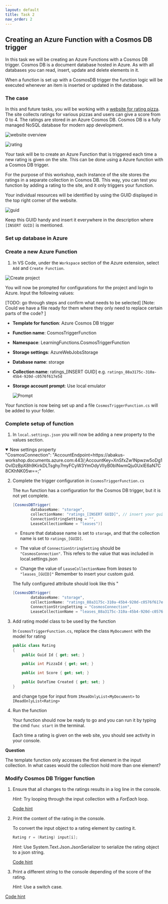 ```yaml
---
layout: default
title: Task 2
nav_order: 2
---
```


##  Creating an Azure Function with a Cosmos DB trigger

In this task we will be creating an Azure Functions with a Cosmos DB trigger. 
Cosmos DB is a document database hosted in Azure. As with all databases you can read, insert, update and delete elements in it. 

When a function is set up with a CosmosDB trigger the function logic will be executed whenever an item is inserted or updated in the database. 


### The case

In this and future tasks, you will be working with a [website for rating pizza](https://pizzaapp.z1.web.core.windows.net/). The site collects ratings for various pizzas and users can give a score from 0 to 4. The ratings are stored in an Azure Cosmos DB. Cosmos DB is a fully managed NoSQL database for modern app development.

![website overview](images/website-overview.png)    



![rating](images/rating.png)    


Your task will be to create an Azure Function that is triggered each time a new rating is given on the site. This can be done using a Azure function with a Cosmos DB trigger.

For the purpose of this workshop, each instance of the site stores the ratings in a separate collection in Cosmos DB. This way, you can test you function by adding a rating to the site, and it only triggers your function.

Your individual resources will be identified by using the GUID displayed in the top right corner of the website. 

![guid](images/guid.png)    

Keep this GUID handy and insert it everywhere in the description where `[INSERT GUID]` is mentioned.


### Set up database in Azure



### Create a new Azure Function

1. In VS Code, under the `Workspace` section of the Azure extension, select `Add` and `Create Function`.

![Create project](images/add-in-azure-extension.png)

You will now be prompted for configurations for the project and login to Azure. Input the following values:

[TODO: go through steps and confirm what needs to be selected]
[Note: Could we have a file ready for them where they only need to replace certain parts of the code? ]
- **Template for function**: Azure Cosmos DB trigger

- **Function name**: CosmosTriggerFunction

- **Namespace**: LearningFunctions.CosmosTriggerFunction

- **Storage settings**: AzureWebJobsStorage

- **Database name**: storage

- **Collection name**: ratings_[INSERT GUID] e.g. `ratings_88a3175c-310a-45b4-920d-c0576f617e5d`

- **Storage account prompt**: Use local emulator

    ![Prompt](images/storage-prompt.png)

Your function is now being set up and a file `CosmosTriggerFunction.cs` will be added to your folder.

### Complete setup of function

1. In `local.settings.json` you will now be adding a new property to the values section. 

<details open markdown="block">
  <summary>
  New settings property
  </summary>
    "CosmosConnection": "AccountEndpoint=https://abakus-workshop.documents.azure.com:443/;AccountKey=XnSfxZw1Npwzw5oDg1OvIDzBpX8h9KirkDLTsghy7myFCyW3YmOdyVIIyB0bINwmQju0UxIE6aN7C8CKhNK05w==;"
</details>
   

2. Complete the trigger configuration in `CosmosTriggerFunction.cs`

    The `Run` function has a configuration for the Cosmos DB trigger,
    but it is not yet complete. 

    ```cs
    [CosmosDBTrigger(
            databaseName: "storage",
            collectionName: "ratings_[INSERT GUID]", // insert your guid here
            ConnectionStringSetting = "",
            LeaseCollectionName = "leases")]
    ```

    - Ensure that database name is set to `storage`, and that the collection name is set to `ratings_[GUID]`.

    - The value of `ConnectionStringSetting` should be `"CosmosConnection"`. This refers to the value that was included in local.settings.json

    - Change  the value of `LeaseCollectionName` from _leases_ to `"leases_[GUID]"` Remember to insert your custom guid.

    The fully configured attribute should look like this
    "
    ```cs
    [CosmosDBTrigger(
            databaseName: "storage",
            collectionName: "ratings_88a3175c-310a-45b4-920d-c0576f617e5d",
            ConnectionStringSetting = "CosmosConnection",
            LeaseCollectionName = "leases_88a3175c-310a-45b4-920d-c0576f617e5d")]
    ```
   

3. Add rating model class to be used by the function

    In `CosmosTriggerFunction.cs`, replace the class `MyDocument` with the model for rating

    ```cs
    public class Rating
    {
        public Guid Id { get; set; }

        public int PizzaId { get; set; }

        public int Score { get; set; }

        public DateTime Created { get; set; }
    }
    ```

    and change type for input from `IReadOnlyList<MyDocument>` to `IReadOnlyList<Rating>` 

4. Run the function

    Your function should now be ready to go and you can run it by typing the cmd `func start` in the terminal.

    Each time a rating is given on the web site, you should see activity in your console.

**Question**

The template function only accesses the first element in the input collection. In what cases would the collection hold more than one element?

### Modify Cosmos DB Trigger function

1. Ensure that all changes to the ratings results in a log line in the console. 
  
    _Hint_: Try looping through the input collection with a _ForEach_ loop.

    [Code hint](https://github.com/acn-sbuad/avanade-workshop/tree/main/hints/CosmosDbTriggerFunction/ModifyCosmosDbFunction/logAllChanges)    

2. Print the content of the rating in the console. 

    To convert the input object to a rating element by casting it.
    
    ```cs
    Rating r = (Rating) input[i];
    ```

    _Hint_: Use System.Text.Json.JsonSerializer to serialize the rating object to a json string.

    [Code hint](https://github.com/acn-sbuad/avanade-workshop/tree/main/hints/CosmosDbTriggerFunction/ModifyCosmosDbFunction/printContent)    
    
3. Print a different string to the console depending of the score of the rating. 

    _Hint_: Use a switch case.

  [Code hint](https://github.com/acn-sbuad/avanade-workshop/tree/main/hints/CosmosDbTriggerFunction/ModifyCosmosDbFunction/printStringBasedOnScore)    
